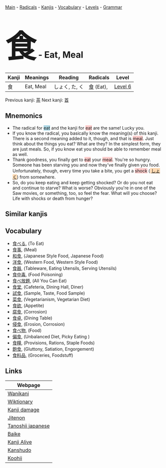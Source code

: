 <style> bigfont {font-size: 100px}</style>
[Main](../README.md) -
[Radicals](../radicals.md) -
[Kanjis](../kanjis.md) -
[Vocabulary](../vocabulary.md) -
[Levels](../levels.md) -
[Grammar](../grammar.md)
# <bigfont> 食</bigfont> - Eat, Meal 

| Kanji | Meanings | Reading | Radicals | Level |
| --- | --- | --- | --- | --- |
| 食 | Eat, Meal | しょく, た, く | [食](../radicals/食.md) (Eat),  | [Level 6](../levels/wk_level6.md) |

Previous kanji: [茶](茶.md) Next kanji: [首](首.md) 

## Mnemonics
 * The radical for <span style="background-color:#ADD8E6"> eat</span> and the kanji for <span style="background-color:#ffcccb"> eat</span> are the same! Lucky you.
* If you know the radical, you basically know the meaning(s) of this kanji. There is a second meaning added to it, though, and that is <span style="background-color:#ffcccb"> meal</span>. Just think about the things you eat? What are they? In the simplest form, they are just meals. So, if you know eat you should be able to remember meal as well.
* Thank goodness, you finally get to <span style="background-color:#ffcccb"> eat</span> your <span style="background-color:#ffcccb"> meal</span>. You're so hungry. Someone has been starving you and now they've finally given you food. Unfortunately, though, every time you take a bite, you get a <span style="background-color:#ffcccb"> shock</span> (<span style="background-color:#fed8b1"> [しょく](https://jisho.org/search/しょく)</span>) from somewhere.
* So, do you keep eating and keep getting shocked? Or do you not eat and continue to starve? What is worse? Obviously you're in one of the Saw movies, or something, too, so feel the fear. What will you choose? Life with shocks or death from hunger?


## Similar kanjis
 


## Vocabulary
 * [食べる](../vocabulary/食.md), (To Eat)
* [食事](../vocabulary/食.md), (Meal)
* [和食](../vocabulary/食.md), (Japanese Style Food, Japanese Food)
* [洋食](../vocabulary/食.md), (Western Food, Western Style Food)
* [食器](../vocabulary/食.md), (Tableware, Eating Utensils, Serving Utensils)
* [食中毒](../vocabulary/食.md), (Food Poisoning)
* [食べ放題](../vocabulary/食.md), (All You Can Eat)
* [食堂](../vocabulary/食.md), (Cafeteria, Dining Hall, Diner)
* [試食](../vocabulary/食.md), (Sample, Taste, Food Sample)
* [菜食](../vocabulary/食.md), (Vegetarianism, Vegetarian Diet)
* [食欲](../vocabulary/食.md), (Appetite)
* [腐食](../vocabulary/食.md), (Corrosion)
* [食卓](../vocabulary/食.md), (Dining Table)
* [侵食](../vocabulary/食.md), (Erosion, Corrosion)
* [食べ物](../vocabulary/食.md), (Food)
* [偏食](../vocabulary/食.md), (Unbalanced Diet, Picky Eating )
* [食糧](../vocabulary/食.md), (Provisions, Rations, Staple Foods)
* [飽食](../vocabulary/食.md), (Gluttony, Satiation, Engorgement)
* [食料品](../vocabulary/食.md), (Groceries, Foodstuff)



## Links 

| Webpage |
| --- |
| [Wanikani          ](https://www.wanikani.com/kanji/食) |
| [Wiktionary        ](https://en.wiktionary.org/wiki/食) |
| [Kanji damage      ](http://www.kanjidamage.com/kanji/search?utf8=✓&q=食) |
| [Jitenon           ](https://jitenon.com/kanji/食) |
| [Tanoshii japanese ](https://www.tanoshiijapanese.com/dictionary/kanji.cfm?k=食) |
| [Baike             ](https://baike.baidu.com/item/食) |
| [Kanji Alive       ](https://app.kanjialive.com/食) |
| [Kanshudo          ](https://www.kanshudo.com/searchmn?q=食) |
| [Koohii            ](https://kanji.koohii.com/study/kanji/食) |
